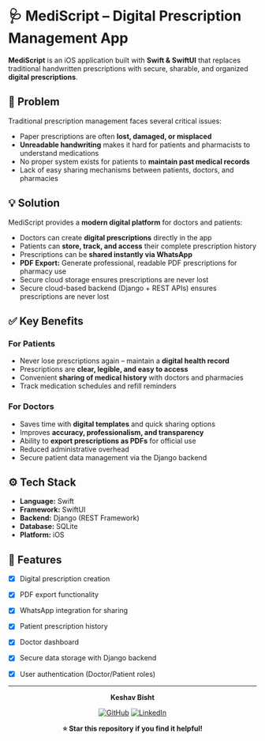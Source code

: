 # 🩺 MediScript – Digital Prescription Management App

**MediScript** is an iOS application built with **Swift & SwiftUI** that replaces traditional handwritten prescriptions with secure, sharable, and organized **digital prescriptions**.

## 🚩 Problem

Traditional prescription management faces several critical issues:

- Paper prescriptions are often **lost, damaged, or misplaced**
- **Unreadable handwriting** makes it hard for patients and pharmacists to understand medications
- No proper system exists for patients to **maintain past medical records**
- Lack of easy sharing mechanisms between patients, doctors, and pharmacies

## 💡 Solution

MediScript provides a **modern digital platform** for doctors and patients:

- Doctors can create **digital prescriptions** directly in the app
- Patients can **store, track, and access** their complete prescription history
- Prescriptions can be **shared instantly via WhatsApp**
- **PDF Export:** Generate professional, readable PDF prescriptions for pharmacy use
- Secure cloud storage ensures prescriptions are never lost
- Secure cloud-based backend (Django + REST APIs) ensures prescriptions are never lost

## ✅ Key Benefits

### For Patients
- Never lose prescriptions again – maintain a **digital health record**
- Prescriptions are **clear, legible, and easy to access**
- Convenient **sharing of medical history** with doctors and pharmacies
- Track medication schedules and refill reminders

### For Doctors
- Saves time with **digital templates** and quick sharing options
- Improves **accuracy, professionalism, and transparency**
- Ability to **export prescriptions as PDFs** for official use
- Reduced administrative overhead
- Secure patient data management via the Django backend

## ⚙️ Tech Stack

- **Language:** Swift
- **Framework:** SwiftUI
- **Backend:** Django (REST Framework)
- **Database:** SQLite
- **Platform:** iOS

## 🚀 Features

- [x] Digital prescription creation
- [x] PDF export functionality
- [x] WhatsApp integration for sharing
- [x] Patient prescription history
- [x] Doctor dashboard
- [x] Secure data storage with Django backend
- [x] User authentication (Doctor/Patient roles)




---
<div align="center">

**Keshav Bisht**

[![GitHub](https://img.shields.io/badge/GitHub-@Keshavbisht-black?style=for-the-badge&logo=github)](https://github.com/Keshavbisht)
[![LinkedIn](https://img.shields.io/badge/LinkedIn-Connect-blue?style=for-the-badge&logo=linkedin)](https://linkedin.com/in/keshavbisht)

</div>



<div align="center">

**⭐ Star this repository if you find it helpful!**


</div>
